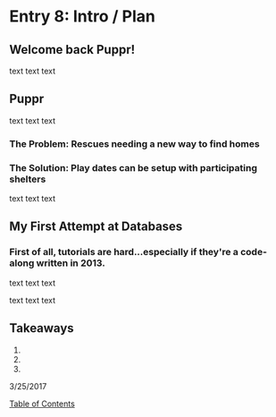 # Entry 8: Intro / Plan

## Welcome back Puppr!

text text text


## Puppr

text text text

### The Problem: Rescues needing a new way to find homes

### The Solution: Play dates can be setup with participating shelters

text text text


## My First Attempt at Databases

### First of all, tutorials are hard...especially if they're a code-along written in 2013.

text text text

text text text

## Takeaways

1. 

2. 

3. 

3/25/2017

<!--[Next](entry08.md)-->

[Table of Contents](../README.md)
